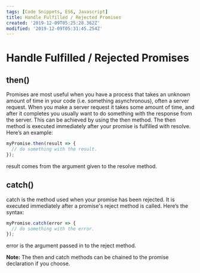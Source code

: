 ```yaml
---
tags: [Code Snippets, ES6, Javascript]
title: Handle Fulfilled / Rejected Promises
created: '2019-12-09T05:25:28.362Z'
modified: '2019-12-09T05:31:45.254Z'
---
```


Handle Fulfilled  / Rejected Promises
=====================================

then()
------
Promises are most useful when you have a process that takes an unknown amount of time in your code (i.e. something asynchronous), often a server request. When you make a server request it takes some amount of time, and after it completes you usually want to do something with the response from the server. This can be achieved by using the then method. The then method is executed immediately after your promise is fulfilled with resolve. Here’s an example:
``` javascript
myPromise.then(result => {
  // do something with the result.
});

```
result comes from the argument given to the resolve method.

catch()
-------
catch is the method used when your promise has been rejected. It is executed immediately after a promise's reject method is called. Here’s the syntax:
``` javascript
myPromise.catch(error => {
  // do something with the error.
});

```
error is the argument passed in to the reject method.

**Note:** 
The then and catch methods can be chained to the promise declaration if you choose.

